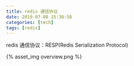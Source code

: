 ```yaml
---
title: redis 通信协议
date: 2019-07-08 15:30:58
categories: [tech]
tags: [redis]
---
```


redis 通信协议：RESP(Redis Serialization Protocol)
<escape><!-- more --></escape>

{% asset_img overview.png %}